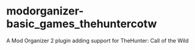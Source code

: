 # modorganizer-basic_games_thehuntercotw
A Mod Organizer 2 plugin adding support for TheHunter: Call of the Wild
